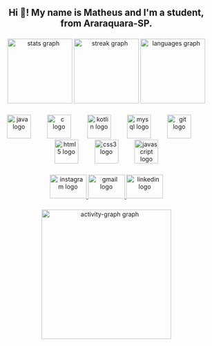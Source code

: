 <h2 align="center">Hi 👋! My name is Matheus and I'm a student, from Araraquara-SP.</h2>

###

<div align="center">
  <img src="https://github-readme-stats.vercel.app/api?username=matheus-mantovani&hide_title=true&hide_rank=false&show_icons=true&include_all_commits=true&count_private=true&disable_animations=false&theme=dracula&locale=en&hide_border=true" height="150" alt="stats graph"  />
  <img src="https://streak-stats.demolab.com?user=matheus-mantovani&locale=en&mode=daily&theme=dracula&hide_border=true&border_radius=5" height="150" alt="streak graph"  />
  <img src="https://github-readme-stats.vercel.app/api/top-langs?username=matheus-mantovani&locale=en&hide_title=false&layout=compact&card_width=320&langs_count=5&theme=dracula&hide_border=true" height="150" alt="languages graph"  />
</div>

###

<div align="center">
</div>

###

<div align="center">
  <img src="https://cdn.jsdelivr.net/gh/devicons/devicon/icons/java/java-original.svg" height="55" alt="java logo"  />
  <img width="30" />
  <img src="https://cdn.jsdelivr.net/gh/devicons/devicon/icons/c/c-original.svg" height="55" alt="c logo"  />
  <img width="30" />
  <img src="https://cdn.jsdelivr.net/gh/devicons/devicon/icons/kotlin/kotlin-original.svg" height="55" alt="kotlin logo"  />
  <img width="30" />
  <img src="https://cdn.jsdelivr.net/gh/devicons/devicon/icons/mysql/mysql-original.svg" height="55" alt="mysql logo"  />
  <img width="30" />
  <img src="https://cdn.jsdelivr.net/gh/devicons/devicon/icons/git/git-original.svg" height="55" alt="git logo"  />
  <img width="30" />
  <img src="https://cdn.jsdelivr.net/gh/devicons/devicon/icons/html5/html5-original.svg" height="55" alt="html5 logo"  />
  <img width="30" />
  <img src="https://cdn.jsdelivr.net/gh/devicons/devicon/icons/css3/css3-original.svg" height="55" alt="css3 logo"  />
  <img width="30" />
  <img src="https://cdn.jsdelivr.net/gh/devicons/devicon/icons/javascript/javascript-original.svg" height="55" alt="javascript logo"  />
</div>

###

<div align="center">
</div>

###

<div align="center">
  <a href="https://instagram.com/matheusmantovani" target="_blank">
    <img src="https://raw.githubusercontent.com/maurodesouza/profile-readme-generator/master/src/assets/icons/social/instagram/default.svg" width="85" height="55" alt="instagram logo"  />
  </a>
  <a href="mailto:mantovanimatheus335@gmail.com" target="_blank">
    <img src="https://raw.githubusercontent.com/maurodesouza/profile-readme-generator/master/src/assets/icons/social/gmail/default.svg" width="85" height="55" alt="gmail logo"  />
  </a>
  <a href="https://www.linkedin.com/in/matheus-mantovani-gonçalves-66abb826b/?trk=opento_sprofile_topcard" target="_blank">
    <img src="https://raw.githubusercontent.com/maurodesouza/profile-readme-generator/master/src/assets/icons/social/linkedin/default.svg" width="85" height="55" alt="linkedin logo"  />
  </a>
</div>

###

<div align="center">
</div>

###

<div align="center">
  <img src="https://github-readme-activity-graph.vercel.app/graph?username=matheus-mantovani&radius=16&theme=react&area=true&order=5" height="300" alt="activity-graph graph"  />
</div>

###
